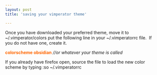 ```yaml
---
layout: post
title: 'saving your vimperator theme'

---
```


Once you have downloaded your preferred theme, move it to ~/.vimperator/colors
put the following line in your ~/.vimperatorrc file.  If you do not have one, create it.

<span style="color: #ff6600;"><strong>colorscheme obsidian</strong></span> <em>//or whatever your theme is called</em>

<em></em>If you already have firefox open, source the file to load the new color scheme by typing :so ~/.vimperatorrc
